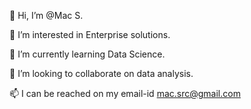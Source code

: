 👋 Hi, I’m @Mac S.

👀 I’m interested in Enterprise solutions.

🌱 I’m currently learning Data Science.

💞️ I’m looking to collaborate on data analysis.

📫 I can be reached on my email-id mac.src@gmail.com

<!---
macsrc/macsrc is a ✨ special ✨ repository because its `README.md` (this file) appears on your GitHub profile.
You can click the Preview link to take a look at your changes.
--->
